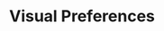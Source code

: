 ---
title: Visual Preferences
layout: category
category: "visual-preferences"
permalink: /en/category/visual-preferences
lang: en
---